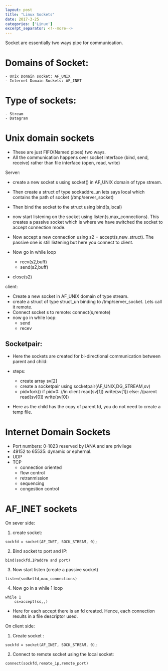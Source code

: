 ```yaml
---
layout: post
title: "Linux Sockets"
date: 2017-3-25
categories: ['Linux']
excerpt_separator: <!--more-->
---
```


Socket are essentially two ways pipe for communication.

# Domains of Socket:
    - Unix Domain socket: AF_UNIX
    - Internet Domain Sockets: AF_INET

# Type of sockets:
    - Stream
    - Datagram

# Unix domain sockets

- These are just FIFO(Named pipes) two ways.
- All the communication happens over socket interface (bind, send, receive) rather than file interface (open, read, write)

Server:

- create a new socket s using socket() in AF_UNIX domain of type stream.
- Then create a struct of type sockaddre_un lets says local which contains the path of socket (/tmp/server_socket)
- Then bind the socket to the struct using bind(s,local)
- now start listening on the socket using listen(s,max_connections). This creates a passive socket which is where we have switched the socket to accept connection mode.

- Now accept a new connection using s2 = accept(s,new_struct). The passive one is still listening but here you connect to client.
- Now go in while loop
    - recv(s2,buff)
    - send(s2,buff)
- close(s2)

client:
- Create a new socket in AF_UNIX domain of type stream.
- create a struct of type struct_un binding to /tmp/server_socket. Lets call it remote.
- Connect socket s to remote: connect(s,remote)
- now go in while loop:
    - send
    - recev


## Socketpair:

- Here the sockets are created for bi-directional communication between parent and child:
- steps:
    - create array sv[2]
    - create a socketpair using socketpair(AF_UNIX,DG_STREAM,sv)
    - pid=fork()
        if pid=0:
            //in client
            read(sv[1])
            write(sv[1])
        else:
        //parent
            read(sv[0])
            write(sv[0])

- Here as the child has the copy of parent fd, you do not need to create a temp file.


# Internet Domain Sockets
- Port numbers: 0-1023 reserved
by IANA and are privilege
- 49152 to 65535: dynamic or ephernal.
- UDP
- TCP
    - connection oriented
    - flow control
    - retranmission
    - sequencing
    - congestion control

# AF_INET sockets

On sever side:

1. create socket:
```
sockfd = socket(AF_INET, SOCK_STREAM, 0);
```

2. Bind socket to port and IP:
```
bind(sockfd,IPaddre and port)

```

3. Now start listen (create a passive socket)
```
listen(sodketfd,max_connections)
```

4. Now go in a while 1 loop
```
while 1
    cs=accept(ss,,)
```
- Here for each accept there is an fd created. Hence, each connection results in a file descriptor used.




On client side:

1. Create socket :
```
sockfd = socket(AF_INET, SOCK_STREAM, 0);
```

2. Connect to remote socket using the local socket:

```
connect(sockfd,remote_ip,remote_port)
```



